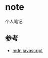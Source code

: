 # note
个人笔记

## 参考

- [mdn javascript](https://interview.poetries.top/docs/base/improve.html#_13-%E6%A8%A1%E5%9D%97%E5%8C%96)
